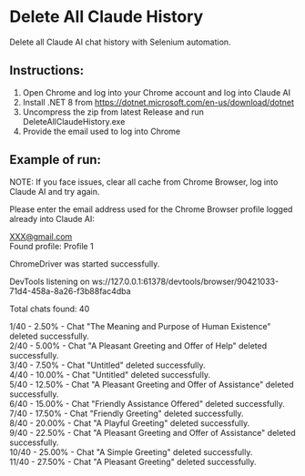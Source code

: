 # Delete All Claude History

Delete all Claude AI chat history with Selenium automation.

## Instructions:

1. Open Chrome and log into your Chrome account and log into Claude AI
2. Install .NET 8 from https://dotnet.microsoft.com/en-us/download/dotnet
3. Uncompress the zip from latest Release and run DeleteAllClaudeHistory.exe
4. Provide the email used to log into Chrome

## Example of run:

NOTE: If you face issues, clear all cache from Chrome Browser, log into Claude AI and try again.

Please enter the email address used for the Chrome Browser profile logged already into Claude AI:

XXX@gmail.com<br>
Found profile: Profile 1

ChromeDriver was started successfully.

DevTools listening on ws://127.0.0.1:61378/devtools/browser/90421033-71d4-458a-8a26-f3b88fac4dba

Total chats found: 40

1/40 - 2.50% - Chat "The Meaning and Purpose of Human Existence" deleted successfully.<br>
2/40 - 5.00% - Chat "A Pleasant Greeting and Offer of Help" deleted successfully.<br>
3/40 - 7.50% - Chat "Untitled" deleted successfully.<br>
4/40 - 10.00% - Chat "Untitled" deleted successfully.<br>
5/40 - 12.50% - Chat "A Pleasant Greeting and Offer of Assistance" deleted successfully.<br>
6/40 - 15.00% - Chat "Friendly Assistance Offered" deleted successfully.<br>
7/40 - 17.50% - Chat "Friendly Greeting" deleted successfully.<br>
8/40 - 20.00% - Chat "A Playful Greeting" deleted successfully.<br>
9/40 - 22.50% - Chat "A Pleasant Greeting and Offer of Assistance" deleted successfully.<br>
10/40 - 25.00% - Chat "A Simple Greeting" deleted successfully.<br>
11/40 - 27.50% - Chat "A Pleasant Greeting" deleted successfully.
